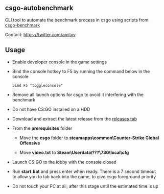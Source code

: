 ## csgo-autobenchmark

CLI tool to automate the benchmark process in csgo using scripts from [csgo-benchmark](https://github.com/samisalreadytaken/csgo-benchmark)

Contact: https://twitter.com/amitxv

## Usage

- Enable developer console in the game settings

- Bind the console hotkey to F5 by running the command below in the console

    ```
    bind F5 "toggleconsole"
    ```

- Remove all launch options for csgo to avoid it interfering with the benchmark

- Do not have CS:GO installed on a HDD

- Download and extract the latest release from the [releases tab](https://github.com/amitxv/csgo-autobenchmark/releases)

- From the **prerequisites** folder

    - Move the **csgo** folder to **steamapps\common\Counter-Strike Global Offensive**

    - Move **video.txt** to **Steam\Userdata\\???\730\local\cfg**

- Launch CS:GO to the lobby with the console closed

- Run **start.bat** and press enter when ready. There is a 7 second timeout to allow you to tab back into the game, to give csgo foreground priority

- Do not touch your PC at all, after this stage until the estimated time is up
